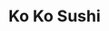 ---
layout: place
title: "Ko Ko Sushi"
permalink: /new-york/scarsdale/ko-ko-sushi.html
stateAbbr: NY
stateName: New York
cityName: Scarsdale
seo:
  name: "Ko Ko Sushi"
  type: Restaurant
  links: http://www.sushikoko.com/
description: "Ko Ko Sushi serves delicious sushi in Scarsdale, New York. Try fresh Japanese dishes for a great dining experience. Available for takeout, delivery, lunch, and dinner."
place_id: ChIJlRVi9m2TwokRlDr1NonP6tA
photos:
  - name: >-
      places/ChIJlRVi9m2TwokRlDr1NonP6tA/photos/AeeoHcIwps0LfT6hKrz3qxUE7ZkHISD8IQDYzqMAm1BOxe6jTbiTJpiCh-gqIxR0sbdsSVmY1_jUFaHCECP34hNf-NsJTxglvgiPVjNrn2TMicuacU-U8EKzkM6o1uU38Em6iuf8OI_Wn4HuHsfXfgt3ekGBk9EY7SICeNCWDCpDokMJ3r_JRemBu8oo1PRh1yEFcmxajAJNAfdoaIFxdF3PdiZzHsnLqBznXrPwWB1GpqVSIQG0ygJJ0WFMKq6O7RQQY4DtD1yKdgvkBw_0ektQLZBVdI0cqcRKoN7WFZWO1xpJ_ZEi0pv89somv_pEou9eyO6ehlhsC-_LKTs-Il7PfqF8r1-vAxB4Ff8Fs-wey2vEVVEv1nHsGqtzXW4D5Fiob9gufJceyu-bU1butmJddIoXsBexh9MxwyPjFDwUmN80Fg
    widthPx: 3072
    heightPx: 2974
    authorAttributions:
      - displayName: AD
        uri: https://maps.google.com/maps/contrib/115681811306074727461
        photoUri: >-
          https://lh3.googleusercontent.com/a-/ALV-UjU43VvVhj25pqmtadxxLhAGwNZmz1trnG5BQ4tW2XFhEzfF_UbeJA=s100-p-k-no-mo
    flagContentUri: >-
      https://www.google.com/local/imagery/report/?cb_client=maps_api_places.places_api&image_key=!1e10!2sCIHM0ogKEICAgICWzPXwMQ&hl=en-US
    googleMapsUri: >-
      https://www.google.com/maps/place//data=!3m4!1e2!3m2!1sCIHM0ogKEICAgICWzPXwMQ!2e10!4m2!3m1!1s0x89c2936df6621595:0xd0eacf8936f53a94
  - name: >-
      places/ChIJlRVi9m2TwokRlDr1NonP6tA/photos/AeeoHcK7JiuarG3lN8fFxpxYYvWqp9e1OA3siLr3qQ6sQukpAHK4WnmBHcVF-_7E5ULf7AzOkrE8HY9GVSyM_KiLIzrlob9TbjGw8_GHFtAMkKQWFCfqN5GXvvHaFkuKDKaE90xHS9LEkeWBH8Z9irbApwN_y--wJ99KYmhf78DiOl2YJzvdNxrfxUI3kWDp6q3PxtKeorVNxeef7gihP9LqGH6EHnSxNb_STJ9lm9C1ovKoKlO4jxSi96k_TP0P27AAzy9YoDJvEi_Il3RujMSzJnnfrQtQGne6pTW7bCFbdW2JZpiaA_Pr7TNUYH-QbrJakQgklP-FPaCZStM3Er3h4kboUeF7MaE-cWolO58l0RqpprpQJ2B2B5LdiK--7XAXumlenYh_O0jl1S9sC3n_rdB0YcI9t0whZcTVSmWwZlKFXQ
    widthPx: 3024
    heightPx: 4032
    authorAttributions:
      - displayName: Ximena Osorio
        uri: https://maps.google.com/maps/contrib/113555194484905500305
        photoUri: >-
          https://lh3.googleusercontent.com/a/ACg8ocJp9-QAAmncGUpT0B3IYAAz4Be3JuSaWs7xmMPE3JD3M-_L0Q=s100-p-k-no-mo
    flagContentUri: >-
      https://www.google.com/local/imagery/report/?cb_client=maps_api_places.places_api&image_key=!1e10!2sCIHM0ogKEICAgICnuNG3LQ&hl=en-US
    googleMapsUri: >-
      https://www.google.com/maps/place//data=!3m4!1e2!3m2!1sCIHM0ogKEICAgICnuNG3LQ!2e10!4m2!3m1!1s0x89c2936df6621595:0xd0eacf8936f53a94
  - name: >-
      places/ChIJlRVi9m2TwokRlDr1NonP6tA/photos/AeeoHcIK9iunnlxS0yIFI1YhdhPIxV59x6ObzXle4JKUOCbmQxC9WtIKba4L4QBtSiTwfvDdHDfdB2AoZa-B29aSxI1ZALZQMAaCMl-DvfPGeDz2NW2qbAhRFLWh_7d4XF2knekqWpMGsCQi2uou7MLpfJr2cvIsPYAQdGxeYYmBjNuYWHIKLcuiuO7DvVJYTnXAwGLV5WxGabMQ76fFl-2VdjPoxEn-mprTUrZY7PzXxJEhcsql8yVDQxhzavaF3wkVqMUhNB_6i7RA5U63YaHDENPytWg6bkGEyfUlD05RmqptxaOKmYpy6sRsMsrVYumfLSJD9-7HLv_PkPhYw-_A1XOa_b4oxXZnH5qDgn1y7gdAGBIjBM87pVaZ8ydSZvdEBZHogctq5l5SR_EYcX_b4AHLf_qFCW5z6TDvvzpUTlI
    widthPx: 1284
    heightPx: 2282
    authorAttributions:
      - displayName: Ximena Osorio
        uri: https://maps.google.com/maps/contrib/113555194484905500305
        photoUri: >-
          https://lh3.googleusercontent.com/a/ACg8ocJp9-QAAmncGUpT0B3IYAAz4Be3JuSaWs7xmMPE3JD3M-_L0Q=s100-p-k-no-mo
    flagContentUri: >-
      https://www.google.com/local/imagery/report/?cb_client=maps_api_places.places_api&image_key=!1e10!2sCIHM0ogKEICAgICnuNG3bQ&hl=en-US
    googleMapsUri: >-
      https://www.google.com/maps/place//data=!3m4!1e2!3m2!1sCIHM0ogKEICAgICnuNG3bQ!2e10!4m2!3m1!1s0x89c2936df6621595:0xd0eacf8936f53a94
  - name: >-
      places/ChIJlRVi9m2TwokRlDr1NonP6tA/photos/AeeoHcIurclqexL_LyFSt6JkN9WvvLGExwrTp7GwQSD5z0kR3PUZQ2YkmvOyIx_oLJx7y2-x_rU85H4R9kAn_bsfQ7PJWTkoUAk0Na6N0-Fbz6dpwOl_2H6_zipF7DFIT0xmJjB69eGmNzx6kCfxxNGD_bJiEJLIa3tvu0-My8tRqiZCxAqGFeabOKZv_hLP_THNqtaQhUvwlqwDouIMY74gJV9rI099fK8ApK0DhnewPS9CdTW_PQpZiyAuPJsAJhHzJegL7oox6fImAYykTxV2sE_P5rWRO7Se8kulckl_5Llh1M2V_zSyGfkNicVu2NwbIp4w1RyEJRKTzvHav2hxG7cGzqoKtCcMiQHo9jzRPRY83bekZ_qbsjv4scqUVe4STuqhuxxNPTarvDYxIVyIRhgsMnPEl2v1cdFbBmfHDCo
    widthPx: 3456
    heightPx: 4608
    authorAttributions:
      - displayName: Alexandra M.
        uri: https://maps.google.com/maps/contrib/105632443914839577360
        photoUri: >-
          https://lh3.googleusercontent.com/a-/ALV-UjWVoE3an3DRw8OKkykOf-8wT_VIiQ_YjEAW3zIuab3uZgTSGLsM=s100-p-k-no-mo
    flagContentUri: >-
      https://www.google.com/local/imagery/report/?cb_client=maps_api_places.places_api&image_key=!1e10!2sCIHM0ogKEICAgIC-8bu9WQ&hl=en-US
    googleMapsUri: >-
      https://www.google.com/maps/place//data=!3m4!1e2!3m2!1sCIHM0ogKEICAgIC-8bu9WQ!2e10!4m2!3m1!1s0x89c2936df6621595:0xd0eacf8936f53a94
  - name: >-
      places/ChIJlRVi9m2TwokRlDr1NonP6tA/photos/AeeoHcLznpNDjG_mdr5_SZu-ffPpR8rCDJawTHLlciwUjrWpFpmsFn-_0y7jC8S0mXGNcpfXAVIYwYMIZfebJa42cfHszvCy7f37U4zjuXK3oPbBRwLGzkSXIuseHhzIqVqIQqzOuJ62-CDv53eDSSQLLFJ53DvZ2GUOfzOMiwf2cTSyZb2-QCbzdz-HsJ4xP_lKBcnKSXJ9pFrIKfbVyC-WLVyg0ZKcIFRFMFW7UjNunCmB7BejxVpYEoHezqZaoVvge9sH0NoP6BP6N8HMWTYyiBr8JzfCKjiN8k7U6Wf7wV-UQiuZLl7HseOfFa56xT9C8LiXj4Y3OCzUiDnXVtKEoT5AVnl1UL5JyCAMCEzwGk4TeNinr_t4tvfG6uxf6GfwkKhdPgk4Sy7aTeEpmhmTyH-ySDQEINC3jeoHOV7WatrH1TBh
    widthPx: 4040
    heightPx: 2978
    authorAttributions:
      - displayName: AD
        uri: https://maps.google.com/maps/contrib/115681811306074727461
        photoUri: >-
          https://lh3.googleusercontent.com/a-/ALV-UjU43VvVhj25pqmtadxxLhAGwNZmz1trnG5BQ4tW2XFhEzfF_UbeJA=s100-p-k-no-mo
    flagContentUri: >-
      https://www.google.com/local/imagery/report/?cb_client=maps_api_places.places_api&image_key=!1e10!2sCIHM0ogKEICAgICWzPXw0QE&hl=en-US
    googleMapsUri: >-
      https://www.google.com/maps/place//data=!3m4!1e2!3m2!1sCIHM0ogKEICAgICWzPXw0QE!2e10!4m2!3m1!1s0x89c2936df6621595:0xd0eacf8936f53a94
  - name: >-
      places/ChIJlRVi9m2TwokRlDr1NonP6tA/photos/AeeoHcI8XO1cUJqz1qiMLTTO2hjApB3iRBOTs5okBqJ6LPgPB2UqIo5R4LPk80cHKEhvOmLMh0lckndjwOPTOV5c97PaU-1zzhgA2F6UDRFFOaVQCZM1-6PD2mdP3lSooJJ_qSTtwO8WQLq__gfnPh5hcvvw-5vAMV46JmRhs9ZC1GcdqMxNY5-xMqw907pkTFeSAPMCZD-VXto3oqOOE2xPD6yk5CwIi6SKn5HMzF0gP7qyi8lzDfYKV3zgxngFI5cun7q4JzmzH1R_GvCYpsy5WuOJqAEY381mT0K0xu0BDuNqzQ3hVA8mNc8V2J-ElDWvJVRcKrKgcEs8nWYLtVCDfrA-nJa3Ydf2ZA-AvtNQ1zL61B8ueMm-4uySPrPS_5FEnwoycxaNcj7IKzYgt829ocyAYQL1Yzxp2xHBbwYzyS8
    widthPx: 1080
    heightPx: 1920
    authorAttributions:
      - displayName: Noé Horowitz
        uri: https://maps.google.com/maps/contrib/109949035970247255077
        photoUri: >-
          https://lh3.googleusercontent.com/a-/ALV-UjU2naBg6mEdiMEqMRv2savKKUvp9o-ntOaS4wXLbtxR0mTuipYMMQ=s100-p-k-no-mo
    flagContentUri: >-
      https://www.google.com/local/imagery/report/?cb_client=maps_api_places.places_api&image_key=!1e10!2sCIHM0ogKEICAgID4-f7tLA&hl=en-US
    googleMapsUri: >-
      https://www.google.com/maps/place//data=!3m4!1e2!3m2!1sCIHM0ogKEICAgID4-f7tLA!2e10!4m2!3m1!1s0x89c2936df6621595:0xd0eacf8936f53a94
  - name: >-
      places/ChIJlRVi9m2TwokRlDr1NonP6tA/photos/AeeoHcLxWtmey6_v2nit3EIvtPZQsBZil41NdPwR0xM5XvHpLzmxePyges3FC5DhwIkUVdNmBFpCCU9zcvE_IsVYrBsrPz4X__GbYsRwkW_ikpxcPjA8yeFzjxCnMNu0dEHWGRlu94_F7gVG5TzAa0NXPSoCpBptUzyV62P3co45FV-ZLOvLUrX6U8rdB285-cAjk3x0qPgTpoMRitz1reEBxr5NhaUnWpWT32UJEVWOTeHIS5RU9QvL_M9bBRJWnuQeq_eJpYPxwqmTPubgvgThh4BxJ-h92uwbPEhkeUnc2InQnPDOXPs535Masgovkew0292bHZhl3n2LpEvcYD0DCwCTd5K--3AIlwmNJfKvdCre0X8yzKiHeVPxXkEiaqoBeLDvS9GGQb7ot6QYGLEQOSFDooiZkcJviNNm0KV_4Emzrw6e
    widthPx: 3456
    heightPx: 4608
    authorAttributions:
      - displayName: Alexandra M.
        uri: https://maps.google.com/maps/contrib/105632443914839577360
        photoUri: >-
          https://lh3.googleusercontent.com/a-/ALV-UjWVoE3an3DRw8OKkykOf-8wT_VIiQ_YjEAW3zIuab3uZgTSGLsM=s100-p-k-no-mo
    flagContentUri: >-
      https://www.google.com/local/imagery/report/?cb_client=maps_api_places.places_api&image_key=!1e10!2sCIHM0ogKEICAgIC-8bu9mQE&hl=en-US
    googleMapsUri: >-
      https://www.google.com/maps/place//data=!3m4!1e2!3m2!1sCIHM0ogKEICAgIC-8bu9mQE!2e10!4m2!3m1!1s0x89c2936df6621595:0xd0eacf8936f53a94
  - name: >-
      places/ChIJlRVi9m2TwokRlDr1NonP6tA/photos/AeeoHcIwCA4OmoLxAk3PLDFXscokC-3P0F6-O1JOwv_aKVqLIHKiNFP_k2ZkXFFkVh3M2OMBUhsrQ6aUkPAIrw-UTUgsQXHJCjVZ2V2mn2zVNQ1IF5Q38PcqpOk7xe7nobM2tKmuyqN59IyZwhszSYM6jEhWbmCyIdbjoeryJuXZFkRXFmE8TLvR1-aDPiW0MQEJ8ju6MC1c7PNxlFbd5qLpHjGqElKsdsP_1FdcHyoROqM3_1s3SYrQMBBI1Y_laGsVYDufUaVP8NEmo_cmUr0huS3aFJ3kDu7X3rAtFRUP8jjEgdvFSjYDMWjX4LKYkIF958AzcDWZsVLRfTj7AN7wOLoMhH3Hbcvkiz6n3dmLxJ5_4FwYiQ47-nVu1Xw9ocrOxui8D4llUKkM2lH4n8r0QB4_EdBfBNsMl1mEYsLdMS8r4RiX
    widthPx: 4032
    heightPx: 3024
    authorAttributions:
      - displayName: Marcella D'Aston
        uri: https://maps.google.com/maps/contrib/114656581100721737594
        photoUri: >-
          https://lh3.googleusercontent.com/a-/ALV-UjWOPmo46RsXoJLjEN4TxbiL0WcECse7pughJGc2EFD77ugJN_m1Ag=s100-p-k-no-mo
    flagContentUri: >-
      https://www.google.com/local/imagery/report/?cb_client=maps_api_places.places_api&image_key=!1e10!2sCIHM0ogKEICAgIC4m5H1sAE&hl=en-US
    googleMapsUri: >-
      https://www.google.com/maps/place//data=!3m4!1e2!3m2!1sCIHM0ogKEICAgIC4m5H1sAE!2e10!4m2!3m1!1s0x89c2936df6621595:0xd0eacf8936f53a94
  - name: >-
      places/ChIJlRVi9m2TwokRlDr1NonP6tA/photos/AeeoHcJ44Jo0qirCA6IuSMpj3n0zai38AlkCuRunArlZjzQ6ZgCnEMfbbkiyW5fZKHYcGSwK7zNx3VKKrik91-n9_Bnx2adWIoPG1Kkn1vOcOE4nqYyNLFWbNQbTdhCl0UI2e_zFThWuTTltLMTE0wTPLiS6izVm7Lq_AiJemVxaIwLDF9g9v5x32eWZ245VfDWokeXHj97FDi9TAc7XuQ-3ny-irq2M1S3Qw75Av-aplf_xWSEKmNEesHnJKjsv6YsfO3CuN5eI6UYrVs7yeZ74yyL_urhw73Hjv93tDdPdbKoXUQGfkXa6gdFHKtUdRjEU6lHK_QK2HcnQ7Z8COYZv3olCz32Rc-tDm044c1XA4MJ7mVNKEOFKoXMfguCa6sOOpvYl_iUidudqw7u8k4VyjvQZla8sBaHTXvOpWEr5ptqjnQ
    widthPx: 3072
    heightPx: 4080
    authorAttributions:
      - displayName: AD
        uri: https://maps.google.com/maps/contrib/115681811306074727461
        photoUri: >-
          https://lh3.googleusercontent.com/a-/ALV-UjU43VvVhj25pqmtadxxLhAGwNZmz1trnG5BQ4tW2XFhEzfF_UbeJA=s100-p-k-no-mo
    flagContentUri: >-
      https://www.google.com/local/imagery/report/?cb_client=maps_api_places.places_api&image_key=!1e10!2sCIHM0ogKEICAgICWzPXwUQ&hl=en-US
    googleMapsUri: >-
      https://www.google.com/maps/place//data=!3m4!1e2!3m2!1sCIHM0ogKEICAgICWzPXwUQ!2e10!4m2!3m1!1s0x89c2936df6621595:0xd0eacf8936f53a94
  - name: >-
      places/ChIJlRVi9m2TwokRlDr1NonP6tA/photos/AeeoHcL14EzaF0vTgbLPiUxD9oEZTYqcCge0b6pBBxqDgB7MJix19Z_escvyNUz-WO_ioR_Nf-bB37rGKIpMN19Hp4epasRop8hZMTkxFfmQ8CvrA1sf85vZgxg7AGHaYG6jcfLDHTugD0ej1_k0GoAD3OiB7_1njgtzMOwiZ9wyRwrF3k0HFocHEZDjkmzFApOgbVmWQmevZaEa4fKgYleO3UX6c6dVyBw3VOtydaeSfzsxbF_9uiVGiSpuidrvWZvApdZFykLhMkBzRmvhUwOhfuJw-TRiUyZIIWYyJaalGbXCJozDu-4rnrZpgnXUxzvEauuts9GKWpHTCVyRZcA6-UQKtue_7sVu378_aBbdfYjQrmrRmzu0DNzFCWZaY4NM4Aw_qJvQVEBxTmWWLDdlOA1ENesXvjja7xhdkPpvejyo9A
    widthPx: 1440
    heightPx: 1403
    authorAttributions:
      - displayName: Alexandra M.
        uri: https://maps.google.com/maps/contrib/105632443914839577360
        photoUri: >-
          https://lh3.googleusercontent.com/a-/ALV-UjWVoE3an3DRw8OKkykOf-8wT_VIiQ_YjEAW3zIuab3uZgTSGLsM=s100-p-k-no-mo
    flagContentUri: >-
      https://www.google.com/local/imagery/report/?cb_client=maps_api_places.places_api&image_key=!1e10!2sCIHM0ogKEICAgIC43PHsdw&hl=en-US
    googleMapsUri: >-
      https://www.google.com/maps/place//data=!3m4!1e2!3m2!1sCIHM0ogKEICAgIC43PHsdw!2e10!4m2!3m1!1s0x89c2936df6621595:0xd0eacf8936f53a94
address: 50 Christie Pl, Scarsdale, NY 10583, USA
street: 50 Christie Pl
city: Scarsdale
state: NY
zip: '10583'
country: USA
neighborhood: null
latitude: '40.990237'
longitude: '-73.806756'
accessibility_options:
  wheelchairAccessibleParking: true
  wheelchairAccessibleSeating: true
business_status: OPERATIONAL
name: Ko Ko Sushi
google_maps_links:
  directionsUri: >-
    https://www.google.com/maps/dir//''/data=!4m7!4m6!1m1!4e2!1m2!1m1!1s0x89c2936df6621595:0xd0eacf8936f53a94!3e0
  placeUri: https://maps.google.com/?cid=15054072892678814356
  writeAReviewUri: >-
    https://www.google.com/maps/place//data=!4m3!3m2!1s0x89c2936df6621595:0xd0eacf8936f53a94!12e1
  reviewsUri: >-
    https://www.google.com/maps/place//data=!4m4!3m3!1s0x89c2936df6621595:0xd0eacf8936f53a94!9m1!1b1
  photosUri: >-
    https://www.google.com/maps/place//data=!4m3!3m2!1s0x89c2936df6621595:0xd0eacf8936f53a94!10e5
primary_type: Sushi Restaurant
opening_hours:
  regular: null
  current: null
secondary_opening_hours:
  regular:
    weekdayDescriptions: null
    type: null
  current:
    weekdayDescriptions: null
    type: null
phone: (914) 713-7292
price_level: null
price_range: $10 &ndash; $20
rating: '4.4'
rating_count: 0
website: http://www.sushikoko.com/
reviews:
  - name: >-
      places/ChIJlRVi9m2TwokRlDr1NonP6tA/reviews/ChZDSUhNMG9nS0VJQ0FnSUNudU9HRFFREAE
    relativePublishTimeDescription: 6 months ago
    rating: 5
    text:
      text: Amazing food and friendly staff.
      languageCode: en
    originalText:
      text: Amazing food and friendly staff.
      languageCode: en
    authorAttribution:
      displayName: Ximena Osorio
      uri: https://www.google.com/maps/contrib/113555194484905500305/reviews
      photoUri: >-
        https://lh3.googleusercontent.com/a/ACg8ocJp9-QAAmncGUpT0B3IYAAz4Be3JuSaWs7xmMPE3JD3M-_L0Q=s128-c0x00000000-cc-rp-mo-ba3
    publishTime: '2024-09-22T15:50:20.866631Z'
    flagContentUri: >-
      https://www.google.com/local/review/rap/report?postId=ChZDSUhNMG9nS0VJQ0FnSUNudU9HRFFREAE&d=17924085&t=1
    googleMapsUri: >-
      https://www.google.com/maps/reviews/data=!4m6!14m5!1m4!2m3!1sChZDSUhNMG9nS0VJQ0FnSUNudU9HRFFREAE!2m1!1s0x89c2936df6621595:0xd0eacf8936f53a94
  - name: >-
      places/ChIJlRVi9m2TwokRlDr1NonP6tA/reviews/ChdDSUhNMG9nS0VJQ0FnSUNYajdEQ3B3RRAB
    relativePublishTimeDescription: 5 months ago
    rating: 5
    text:
      text: >-
        One of my favorite restaurants ive ever been too, incredible sushi for
        the price. Incredible atmosphere
      languageCode: en
    originalText:
      text: >-
        One of my favorite restaurants ive ever been too, incredible sushi for
        the price. Incredible atmosphere
      languageCode: en
    authorAttribution:
      displayName: Noah A
      uri: https://www.google.com/maps/contrib/110199410288487819490/reviews
      photoUri: >-
        https://lh3.googleusercontent.com/a-/ALV-UjVqC-HHAivy48nY-z8G6MQiYTYeLziT7syn2UNyoqILT9wgQmk=s128-c0x00000000-cc-rp-mo
    publishTime: '2024-10-21T21:46:15.153693Z'
    flagContentUri: >-
      https://www.google.com/local/review/rap/report?postId=ChdDSUhNMG9nS0VJQ0FnSUNYajdEQ3B3RRAB&d=17924085&t=1
    googleMapsUri: >-
      https://www.google.com/maps/reviews/data=!4m6!14m5!1m4!2m3!1sChdDSUhNMG9nS0VJQ0FnSUNYajdEQ3B3RRAB!2m1!1s0x89c2936df6621595:0xd0eacf8936f53a94
  - name: >-
      places/ChIJlRVi9m2TwokRlDr1NonP6tA/reviews/ChdDSUhNMG9nS0VJQ0FnSUN3NU9lZGdRRRAB
    relativePublishTimeDescription: 8 years ago
    rating: 5
    text:
      text: >-
        Sushi is very fresh and the korean husband and wife owners are quick and
        meticulous! Food is always tasty and fresh, I've been coming here for
        years!
      languageCode: en
    originalText:
      text: >-
        Sushi is very fresh and the korean husband and wife owners are quick and
        meticulous! Food is always tasty and fresh, I've been coming here for
        years!
      languageCode: en
    authorAttribution:
      displayName: Marcella D'Aston
      uri: https://www.google.com/maps/contrib/114656581100721737594/reviews
      photoUri: >-
        https://lh3.googleusercontent.com/a-/ALV-UjWOPmo46RsXoJLjEN4TxbiL0WcECse7pughJGc2EFD77ugJN_m1Ag=s128-c0x00000000-cc-rp-mo-ba5
    publishTime: '2017-01-13T18:14:38.223Z'
    flagContentUri: >-
      https://www.google.com/local/review/rap/report?postId=ChdDSUhNMG9nS0VJQ0FnSUN3NU9lZGdRRRAB&d=17924085&t=1
    googleMapsUri: >-
      https://www.google.com/maps/reviews/data=!4m6!14m5!1m4!2m3!1sChdDSUhNMG9nS0VJQ0FnSUN3NU9lZGdRRRAB!2m1!1s0x89c2936df6621595:0xd0eacf8936f53a94
  - name: >-
      places/ChIJlRVi9m2TwokRlDr1NonP6tA/reviews/ChZDSUhNMG9nS0VJQ0FnSUNXelBYd1lREAE
    relativePublishTimeDescription: 3 years ago
    rating: 5
    text:
      text: Best unagi I've ever had !! Everything was super fresh.
      languageCode: en
    originalText:
      text: Best unagi I've ever had !! Everything was super fresh.
      languageCode: en
    authorAttribution:
      displayName: AD
      uri: https://www.google.com/maps/contrib/115681811306074727461/reviews
      photoUri: >-
        https://lh3.googleusercontent.com/a-/ALV-UjU43VvVhj25pqmtadxxLhAGwNZmz1trnG5BQ4tW2XFhEzfF_UbeJA=s128-c0x00000000-cc-rp-mo-ba2
    publishTime: '2022-02-19T21:40:06.102832Z'
    flagContentUri: >-
      https://www.google.com/local/review/rap/report?postId=ChZDSUhNMG9nS0VJQ0FnSUNXelBYd1lREAE&d=17924085&t=1
    googleMapsUri: >-
      https://www.google.com/maps/reviews/data=!4m6!14m5!1m4!2m3!1sChZDSUhNMG9nS0VJQ0FnSUNXelBYd1lREAE!2m1!1s0x89c2936df6621595:0xd0eacf8936f53a94
  - name: >-
      places/ChIJlRVi9m2TwokRlDr1NonP6tA/reviews/ChZDSUhNMG9nS0VJQ0FnSURSNnJPZlpREAE
    relativePublishTimeDescription: a year ago
    rating: 4
    text:
      text: >-
        I had a wonderful experience at this very humble place in Scarsdale. I
        didn't even know it was here. The food was delicious and the service was
        excellent. The place is peaceful and serene. I felt as if I was in
        another country as I enjoyed fantastic sushi a lobster roll and a spicy
        tuna roll. My guest had salmon and tuna. We each had some ginger ales
        and eight quietly with excellent service on an early evening in the
        village of Scarsdale. I would recommend that you bring a date or a small
        family and enjoy yourselves if you like sushi. This is certainly a
        hidden treasure as I have eaten in plenty of other sushi places in the
        area but this one was outstanding. Go give it a try as soon as you can.
        The value is pretty good as well. But it's not cheap.
      languageCode: en
    originalText:
      text: >-
        I had a wonderful experience at this very humble place in Scarsdale. I
        didn't even know it was here. The food was delicious and the service was
        excellent. The place is peaceful and serene. I felt as if I was in
        another country as I enjoyed fantastic sushi a lobster roll and a spicy
        tuna roll. My guest had salmon and tuna. We each had some ginger ales
        and eight quietly with excellent service on an early evening in the
        village of Scarsdale. I would recommend that you bring a date or a small
        family and enjoy yourselves if you like sushi. This is certainly a
        hidden treasure as I have eaten in plenty of other sushi places in the
        area but this one was outstanding. Go give it a try as soon as you can.
        The value is pretty good as well. But it's not cheap.
      languageCode: en
    authorAttribution:
      displayName: H H
      uri: https://www.google.com/maps/contrib/102718830264102396054/reviews
      photoUri: >-
        https://lh3.googleusercontent.com/a/ACg8ocJZnsmybJdb-Kjfamtdf1VEy1BsnDeFViCTvIcT7fwT1Wxdlg=s128-c0x00000000-cc-rp-mo
    publishTime: '2023-04-22T23:55:41.029451Z'
    flagContentUri: >-
      https://www.google.com/local/review/rap/report?postId=ChZDSUhNMG9nS0VJQ0FnSURSNnJPZlpREAE&d=17924085&t=1
    googleMapsUri: >-
      https://www.google.com/maps/reviews/data=!4m6!14m5!1m4!2m3!1sChZDSUhNMG9nS0VJQ0FnSURSNnJPZlpREAE!2m1!1s0x89c2936df6621595:0xd0eacf8936f53a94
parking_options:
  valetParking: false
payment_options:
  acceptsCreditCards: true
  acceptsDebitCards: true
  acceptsCashOnly: false
  acceptsNfc: true
allow_dogs: null
curbside_pickup: null
delivery: true
dine_in: true
good_for_children: true
good_for_groups: null
good_for_sports: false
live_music: false
menu_for_children: false
outdoor_seating: false
reservable: null
restroom: true
serves_beer: null
serves_breakfast: null
serves_brunch: false
serves_cocktails: null
serves_coffee: false
serves_dinner: true
serves_dessert: true
serves_lunch: true
serves_vegetarian_food: null
serves_wine: null
takeout: true
update_category: essentials
summary: null

---